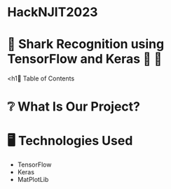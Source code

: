 # HackNJIT2023
<h1> 🦈 Shark Recognition using TensorFlow and Keras 👀 🦈 </h1>


<h1📜 Table of Contents </h1>

<h1>❔ What Is Our Project? </h1>

<h1> 🖥️ Technologies Used </h1>

<ul>
  <li>TensorFlow</li>
  <li>Keras</li>
  <li>MatPlotLib</li>
  
</ul>
